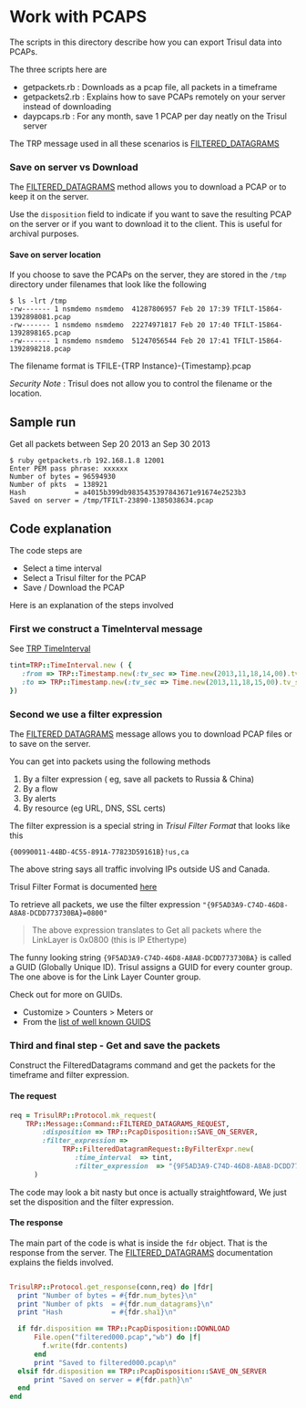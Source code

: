 Work with PCAPS 
===============

The scripts in this directory describe how you can export Trisul data into PCAPs.

The three scripts here are

- getpackets.rb  : Downloads as a pcap file, all packets in a timeframe 
- getpackets2.rb : Explains how to save PCAPs remotely on your server instead of downloading
- daypcaps.rb    : For any month, save 1 PCAP per day neatly on the Trisul server

The TRP message used in all these scenarios is [FILTERED_DATAGRAMS](http://trisul.org/docs/ref/trpprotomessages.html#filtereddatagram)


### Save on server vs Download

The [FILTERED_DATAGRAMS](http://trisul.org/docs/ref/trpprotomessages.html#filtereddatagram)  method allows you to download a PCAP or to keep it on the server.

Use the `disposition` field to indicate if you want to 
save the resulting PCAP on the server or if you want to download it to the 
client. This is useful for archival purposes.


#### Save on server location

If you choose to save the PCAPs on the server, they are stored in the `/tmp` directory under 
filenames that look like the following

````
$ ls -lrt /tmp
-rw------- 1 nsmdemo nsmdemo  41287806957 Feb 20 17:39 TFILT-15864-1392898081.pcap
-rw------- 1 nsmdemo nsmdemo  22274971817 Feb 20 17:40 TFILT-15864-1392898165.pcap
-rw------- 1 nsmdemo nsmdemo  51247056544 Feb 20 17:41 TFILT-15864-1392898218.pcap
````

The filename format is TFILE-{TRP Instance}-{Timestamp}.pcap

*Security Note* : Trisul does not allow you to control the filename or the location.


Sample run
-----

Get all packets between Sep 20 2013 an Sep 30 2013  

````
$ ruby getpackets.rb 192.168.1.8 12001
Enter PEM pass phrase: xxxxxx 
Number of bytes = 96594930
Number of pkts  = 138921
Hash            = a4015b399db9835435397843671e91674e2523b3
Saved on server = /tmp/TFILT-23890-1385038634.pcap
````


Code explanation
-----

The code steps are 

- Select a time interval
- Select a Trisul filter for the PCAP
- Save / Download the PCAP

Here is an explanation of the steps involved 

### First we construct a TimeInterval message 

See [TRP TimeInterval](http://trisul.org/docs/ref/trpprotomessages.html#timeinterval)

```` ruby
tint=TRP::TimeInterval.new ( {
   :from => TRP::Timestamp.new(:tv_sec => Time.new(2013,11,18,14,00).tv_sec),
   :to => TRP::Timestamp.new(:tv_sec => Time.new(2013,11,18,15,00).tv_sec)
})

````

### Second we use a filter expression

The [FILTERED DATAGRAMS](http://trisul.org/docs/ref/trpprotomessages.html#filtereddatagram ) message allows you to download PCAP files or to save on the server. 

You can get into packets using the following methods

1. By a filter expression ( eg, save all packets to Russia & China)
2. By a flow
3. By alerts
4. By resource (eg URL, DNS, SSL certs)

The filter expression is a special string in _Trisul Filter Format_ that looks like this

`{00990011-44BD-4C55-891A-77823D59161B}!us,ca`

The above string says all traffic involving IPs outside US and Canada.

Trisul Filter Format is documented [here](http://trisul.org/docs/ref/trisul_filter_format.html)


To retrieve all packets, we use the filter expression 
`"{9F5AD3A9-C74D-46D8-A8A8-DCDD773730BA}=0800"`
 
> The above expression translates to Get all packets where the LinkLayer is 0x0800 (this is IP Ethertype)

The funny looking string `{9F5AD3A9-C74D-46D8-A8A8-DCDD773730BA}` is called a GUID (Globally Unique ID). Trisul assigns a GUID for every counter group. The one above is for the Link Layer Counter group. 

Check out for more on GUIDs.
* Customize > Counters > Meters
or
* From the [list of well known GUIDS](http://trisul.org/docs/ref/guid.html)



### Third and final step - Get and save the packets

Construct the FilteredDatagrams command and get the packets for the timeframe and
filter  expression.

#### The request

```` ruby
req = TrisulRP::Protocol.mk_request(
	TRP::Message::Command::FILTERED_DATAGRAMS_REQUEST,
		:disposition => TRP::PcapDisposition::SAVE_ON_SERVER,
		:filter_expression =>
			 TRP::FilteredDatagramRequest::ByFilterExpr.new( 
				:time_interval  => tint,
				:filter_expression  => "{9F5AD3A9-C74D-46D8-A8A8-DCDD773730BA}=0800" )
      )

````

The code may look a bit nasty but once is actually straightfoward, We just set the disposition and the filter expression.  

#### The response

The main part of the code is what is inside the `fdr` object. That is the response from the server.
The [FILTERED_DATAGRAMS](http://trisul.org/docs/ref/trpprotomessages.html#filtereddatagram)  documentation explains the fields involved. 

```` ruby

TrisulRP::Protocol.get_response(conn,req) do |fdr|
  print "Number of bytes = #{fdr.num_bytes}\n"
  print "Number of pkts  = #{fdr.num_datagrams}\n"
  print "Hash            = #{fdr.sha1}\n"

  if fdr.disposition == TRP::PcapDisposition::DOWNLOAD
      File.open("filtered000.pcap","wb") do |f|
        f.write(fdr.contents)
      end
      print "Saved to filtered000.pcap\n"
  elsif fdr.disposition == TRP::PcapDisposition::SAVE_ON_SERVER
      print "Saved on server = #{fdr.path}\n"
  end
end

````


